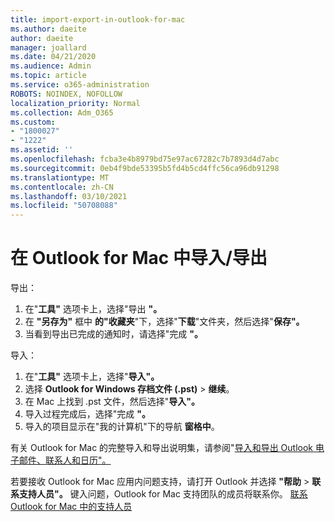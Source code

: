 ```yaml
---
title: import-export-in-outlook-for-mac
ms.author: daeite
author: daeite
manager: joallard
ms.date: 04/21/2020
ms.audience: Admin
ms.topic: article
ms.service: o365-administration
ROBOTS: NOINDEX, NOFOLLOW
localization_priority: Normal
ms.collection: Adm_O365
ms.custom:
- "1800027"
- "1222"
ms.assetid: ''
ms.openlocfilehash: fcba3e4b8979bd75e97ac67282c7b7893d4d7abc
ms.sourcegitcommit: 0eb4f9bde53395b5fd4b5cd4ffc56ca96db91298
ms.translationtype: MT
ms.contentlocale: zh-CN
ms.lasthandoff: 03/10/2021
ms.locfileid: "50708088"
---
```

# <a name="importexport-in-outlook-for-mac"></a>在 Outlook for Mac 中导入/导出 

导出：
1. 在"**工具"** 选项卡上，选择"导出 **"。**
2. 在 **"另存为"** 框中 **的"收藏夹**"下，选择"**下载**"文件夹，然后选择"**保存"。**
3. 当看到导出已完成的通知时，请选择"完成 **"。**

导入：
1. 在"**工具"** 选项卡上，选择"**导入"。**
2. 选择 **Outlook for Windows 存档文件 (.pst)**  >  **继续**。
3. 在 Mac 上找到 .pst 文件，然后选择"**导入"。**
4. 导入过程完成后，选择"完成 **"。**
5. 导入的项目显示在"我的计算机"下的导航 **窗格中**。

有关 Outlook for Mac 的完整导入和导出说明集，请参阅"[导入和导出 Outlook 电子邮件、联系人和日历"。](https://support.office.com/article/92577192-3881-4502-b79d-c3bbada6c8ef#ID0EAACAAA=Mac) 

若要接收 Outlook for Mac 应用内问题支持，请打开 Outlook 并选择 **"帮助**  >  **联系支持人员"。** 键入问题，Outlook for Mac 支持团队的成员将联系你。 [联系 Outlook for Mac 中的支持人员](https://support.microsoft.com/office/contact-support-within-outlook-for-mac-d0410177-8e65-4487-93f7-206a3a3d71a8)